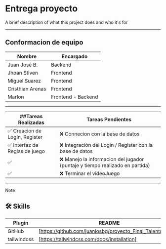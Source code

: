 # Entrega proyecto

A brief description of what this project does and who it's for

______________________________________________________
## Conformacion de equipo
| Nombre            |  Encargado
| ----------------- |  -----------------
| Juan José B.      |  Backend 
| Jhoan Stiven      |  Frontend
| Miguel Suarez     |  Frontend
| Cristhian Arenas  |  Frontend
| Marlon            |  Frontend - Backend


______________________________________________________

##Tareas Realizadas               |     Tareas Pendientes
--------------------------------- | ---------------------------------|
✅ Creacion de LogIn, Register   |  ❌ Connecion con la base de datos
✅ Interfaz de Reglas de juego   |  ❌ Integración del Login / Register con la base de datos
✅                               |  ❌ Manejo la informacion del jugador (puntaje y tiempo realizado en partida)
✅                               |  ❌ Terminar el videoJuego
______________________________________________________


> [!NOTE]  
> ## 🛠 Skills
> | Plugin | README |
> | ------ | ------ |
> | GitHub | [https://github.com/juanjosbg/proyecto_Final_Talento_Tech/] |
> | tailwindcss | [https://tailwindcss.com/docs/installation] |
